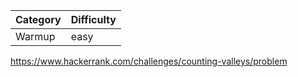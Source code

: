 | Category | Difficulty |
| -------- | ---------- |
| Warmup   | easy       |

https://www.hackerrank.com/challenges/counting-valleys/problem

